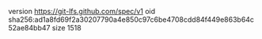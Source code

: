 version https://git-lfs.github.com/spec/v1
oid sha256:ad1a8fd69f2a30207790a4e850c97c6be4708cdd84f449e863b64c52ae84bb47
size 1518
